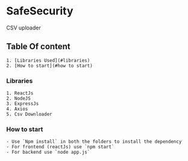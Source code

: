 # SafeSecurity
CSV uploader

## Table Of content
    1. [Libraries Used](#libraries)
    2. [How to start](#how to start)
    
### Libraries
    1. ReactJs
    2. NodeJS
    3. ExpressJs
    4. Axios
    5. Csv Downloader

### How to start
    - Use `Npm install` in both the folders to install the dependency
    - For frontend (reactJs) use `npm start`
    - For backend use `node app.js`